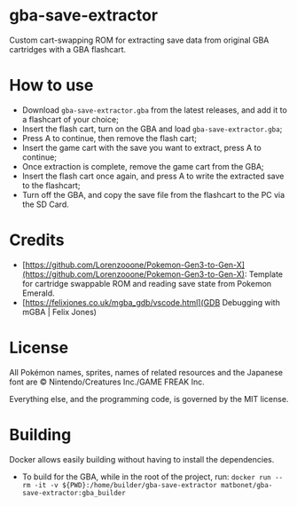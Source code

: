 # gba-save-extractor
Custom cart-swapping ROM for extracting save data from original GBA cartridges with a GBA flashcart.

# How to use
- Download `gba-save-extractor.gba` from the latest releases, and add it to a flashcart of your choice;
- Insert the flash cart, turn on the GBA and load `gba-save-extractor.gba`;
- Press A to continue, then remove the flash cart;
- Insert the game cart with the save you want to extract, press A to continue;
- Once extraction is complete, remove the game cart from the GBA;
- Insert the flash cart once again, and press A to write the extracted save to the flashcart;
- Turn off the GBA, and copy the save file from the flashcart to the PC via the SD Card.

# Credits
- [https://github.com/Lorenzooone/Pokemon-Gen3-to-Gen-X](https://github.com/Lorenzooone/Pokemon-Gen3-to-Gen-X): Template for cartridge swappable ROM and reading save state from Pokemon Emerald.
- [https://felixjones.co.uk/mgba_gdb/vscode.html](GDB Debugging with mGBA | Felix Jones)

# License
All Pokémon names, sprites, names of related resources and the Japanese font are © Nintendo/Creatures Inc./GAME FREAK Inc.

Everything else, and the programming code, is governed by the MIT license.

# Building
Docker allows easily building without having to install the dependencies.
- To build for the GBA, while in the root of the project, run: `docker run --rm -it -v ${PWD}:/home/builder/gba-save-extractor matbonet/gba-save-extractor:gba_builder`